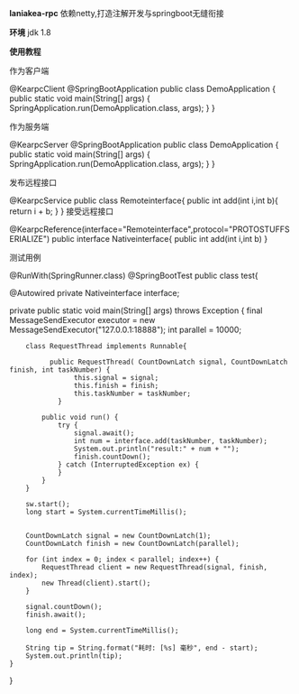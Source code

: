 **laniakea-rpc**
依赖netty,打造注解开发与springboot无缝衔接

**环境**
jdk 1.8 

**使用教程** 

作为客户端

@KearpcClient
@SpringBootApplication
public class DemoApplication {
	public static void main(String[] args) {
		SpringApplication.run(DemoApplication.class, args);
	}
}

作为服务端

@KearpcServer
@SpringBootApplication
public class DemoApplication {
	public static void main(String[] args) {
		SpringApplication.run(DemoApplication.class, args);
	}
}

发布远程接口

@KearpcService
public class Remoteinterface{
    public int add(int i,int b){
        return i + b;
    }
}
接受远程接口

@KearpcReference(interface="Remoteinterface",protocol="PROTOSTUFFSERIALIZE")
public interface Nativeinterface{
    public int add(int i,int b)
}


测试用例

@RunWith(SpringRunner.class)
@SpringBootTest
public class test{

@Autowired
private Nativeinterface interface;


private
public static void main(String[] args) throws Exception {
        final MessageSendExecutor executor = new MessageSendExecutor("127.0.0.1:18888");
        int parallel = 10000;

        class RequestThread implements Runnable{
        
              public RequestThread( CountDownLatch signal, CountDownLatch finish, int taskNumber) {
                    this.signal = signal;
                    this.finish = finish;
                    this.taskNumber = taskNumber;
                }
                
            public void run() {
                try {
                    signal.await();
                    int num = interface.add(taskNumber, taskNumber);
                    System.out.println("result:" + num + "");
                    finish.countDown();
                } catch (InterruptedException ex) {
                }
            }
        }
        
        sw.start();
        long start = System.currentTimeMillis();


        CountDownLatch signal = new CountDownLatch(1);
        CountDownLatch finish = new CountDownLatch(parallel);

        for (int index = 0; index < parallel; index++) {
            RequestThread client = new RequestThread(signal, finish, index);
            new Thread(client).start();
        }
        
        signal.countDown();
        finish.await();
        
        long end = System.currentTimeMillis();

        String tip = String.format("耗时: [%s] 毫秒", end - start);
        System.out.println(tip);
    }
}


